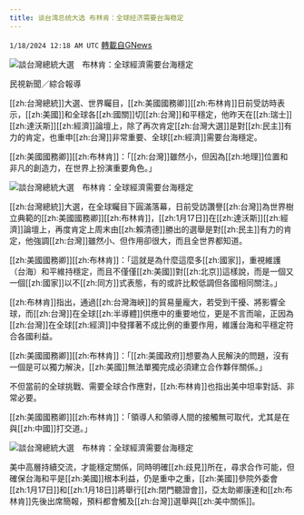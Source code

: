```yaml
---
title: 谈台湾总统大选 布林肯：全球经济需要台海稳定
---
```

`1/18/2024 12:18 AM UTC` [轉載自GNews](https://gnews.org/articles/2229944)

![談台灣總統大選　布林肯：全球經濟需要台海穩定](https://cdn.ftvnews.com.tw/manasystem/FileData/News/341d02d9-0a4f-4ca3-8f71-0a1edbcf7fcf.jpg "談台灣總統大選　布林肯：全球經濟需要台海穩定")

民視新聞／綜合報導

[[zh:台灣總統]]大選、世界矚目，[[zh:美國國務卿]][[zh:布林肯]]日前受訪時表示，[[zh:美國]]和全球各[[zh:國關]]切[[zh:台灣]]和平穩定，他昨天在[[zh:瑞士]][[zh:達沃斯]][[zh:經濟]]論壇上，除了再次肯定[[zh:台灣大選]]是對[[zh:民主]]有力的肯定，也重申[[zh:台灣]]非常重要、全球[[zh:經濟]]需要台海穩定。

[[zh:美國國務卿]][[zh:布林肯]]：「[[zh:台灣]]雖然小，但因為[[zh:地理]]位置和非凡的創造力，在世界上扮演重要角色。」

![談台灣總統大選　布林肯：全球經濟需要台海穩定](https://cdn.ftvnews.com.tw/summernotefiles/News/713b9bff-482e-4de1-855a-568c775fdfea.jpg "談台灣總統大選　布林肯：全球經濟需要台海穩定")

[[zh:台灣總統]]大選，在全球矚目下圓滿落幕，日前受訪讚譽[[zh:台灣]]為世界樹立典範的[[zh:美國國務卿]][[zh:布林肯]]，[[zh:1月17日]]在[[zh:達沃斯]][[zh:經濟]]論壇上，再度肯定上周末由[[zh:賴清德]]勝出的選舉是對[[zh:民主]]有力的肯定，他強調[[zh:台灣]]雖然小、但作用卻很大，而且全世界都知道。

[[zh:美國國務卿]][[zh:布林肯]]：「這就是為什麼這麼多[[zh:國家]]，重視維護（台海）和平維持穩定，而且不僅僅[[zh:美國]]對[[zh:北京]]這樣說，而是一個又一個[[zh:國家]]以不[[zh:同方]]式表態，有的或許比較低調但各國相同關注。」

[[zh:布林肯]]指出，通過[[zh:台灣海峽]]的貿易量龐大，若受到干擾、將影響全球，而[[zh:台灣]]在全球[[zh:半導體]]供應中的重要地位，更是不言而喻，正因為[[zh:台灣]]在全球[[zh:經濟]]中發揮著不成比例的重要作用，維護台海和平穩定符合各國利益。

[[zh:美國國務卿]][[zh:布林肯]]：「[[zh:美國政府]]想要為人民解決的問題，沒有一個是可以獨力解決，[[zh:美國]]無法單獨完成必須建立合作夥伴關係。」

不但當前的全球挑戰、需要全球合作應對，[[zh:布林肯]]也指出美中坦率對話、非常必要。

[[zh:美國國務卿]][[zh:布林肯]]：「領導人和領導人間的接觸無可取代，尤其是在與[[zh:中國]]打交道。」

![談台灣總統大選　布林肯：全球經濟需要台海穩定](https://cdn.ftvnews.com.tw/summernotefiles/News/0b6deb6e-3660-4856-b3cc-72726a8c51e7.jpg "談台灣總統大選　布林肯：全球經濟需要台海穩定")

美中高層持續交流，才能穩定關係，同時明確[[zh:歧見]]所在，尋求合作可能，但確保台海和平是[[zh:美國]]根本利益，仍是重中之重，[[zh:美國]]參院外委會[[zh:1月17日]]和[[zh:1月18日]]將舉行[[zh:閉門聽證會]]，亞太助卿康達和[[zh:布林肯]]先後出席簡報，預料都會觸及[[zh:台灣]]選舉與[[zh:美中關係]]。
